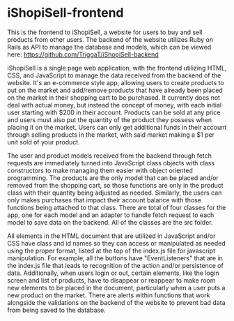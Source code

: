 # iShopiSell-frontend
This is the frontend to iShopiSell, a website for users to buy and sell products from other users. The backend of the website utilizes Ruby on Rails as API to manage the database and models, which can be viewed here: https://github.com/TriggaT/iShopiSell-backend

iShopiSell is a single page web application, with the frontend utilizing HTML, CSS, and JavaScript to manage the data received from the backend of the website. It's an e-commerce style app, allowing users to create products to put on the market and add/remove products that have already been placed on the market in their shopping cart to be purchased. It currently does not deal with actual money, but instead the concept of money, with each initial user starting with $200 in their account. Products can be sold at any price and users must also put the quantity of the product they possess when placing it on the market. Users can only get additional funds in their account through selling products in the market, with said market making a $1 per unit sold of your product. 

The user and product models received from the backend through fetch requests are immediately turned into JavaScript class objects with class constructors to make managing them easier with object oriented programming. The products are the only model that can be placed and/or removed from the shopping cart, so those functions are only in the product class with their quantity being adjusted as needed. Similarly, the users can only makes purchases that impact their account balance with those functions being attached to that class. There are total of four classes for the app, one for each model and an adapter to handle fetch request to each model to save data on the backend. All of the classes are the src folder. 

All elements in the HTML document that are utilized in JavaScript and/or CSS have class and id names so they can access or manipulated as needed using the proper format, listed at the top of the index.js file for javascript manipulation. For example, all the buttons have "EventListeners" that are in the index.js file that leads to recognition of the action and/or persistence of data. Additionally, when users login or out, certain elements, like the login screen and list of products, have to disappear or reappear to make room new elements to be placed in the document, particularly when a user puts a new product on the market. There are alerts within functions that work alongside the validations on the backend of the website to prevent bad data from being saved to the database.  
